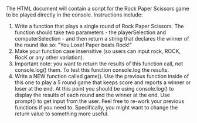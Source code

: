 The HTML document will contain a script for the Rock Paper Scissors game to be played directly in the console.
Instructions include:

1. Write a function that plays a single round of Rock Paper Scissors. The function should take two parameters - the playerSelection and computerSelection - and then return a string that declares the winner of the round like so: "You Lose! Paper beats Rock!"
2. Make your function case insensitive (so users can input rock, ROCK, RocK or any other variation).
3. Important note: you want to return the results of this function call, not console.log() them. To test this function console.log the results.
4. Write a NEW function called game(). Use the previous function inside of this one to play a 5 round game that keeps score and reports a winner or loser at the end. At this point you should be using console.log() to display the results of each round and the winner at the end. Use prompt() to get input from the user. Feel free to re-work your previous functions if you need to. Specifically, you might want to change the return value to something more useful.